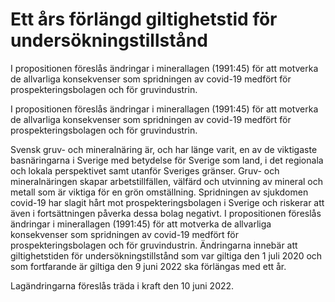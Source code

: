 # Ett års förlängd giltighetstid för undersökningstillstånd

I propositionen föreslås ändringar i minerallagen (1991:45) för att motverka de allvarliga konsekvenser som spridningen av covid-19 medfört för prospekteringsbolagen och för gruvindustrin.

I propositionen föreslås ändringar i minerallagen (1991:45) för att motverka de allvarliga konsekvenser som spridningen av covid-19 medfört för prospekteringsbolagen och för gruvindustrin.

Svensk gruv- och mineralnäring är, och har länge varit, en av de viktigaste basnäringarna i Sverige med betydelse för Sverige som land, i det regionala och lokala perspektivet samt utanför Sveriges gränser. Gruv- och mineralnäringen skapar arbetstillfällen, välfärd och utvinning av mineral och metall som är viktiga för en grön omställning. Spridningen av sjukdomen covid-19 har slagit hårt mot prospekteringsbolagen i Sverige och riskerar att även i fortsättningen påverka dessa bolag negativt. I propositionen föreslås ändringar i minerallagen (1991:45) för att motverka de allvarliga konsekvenser som spridningen av covid-19 medfört för prospekteringsbolagen och för gruvindustrin. Ändringarna innebär att giltighetstiden för undersökningstillstånd som var giltiga den 1 juli 2020 och som fortfarande är giltiga den 9 juni 2022 ska förlängas med ett år.

Lagändringarna föreslås träda i kraft den 10 juni 2022.
